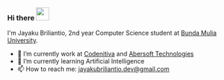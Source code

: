 ### Hi there <img src="https://github.com/TheDudeThatCode/TheDudeThatCode/blob/master/Assets/Hi.gif" width="30px"> 

I'm Jayaku Briliantio, 2nd year Computer Science student at [Bunda Mulia University](https://www.ubm.ac.id).

- 🔭 I’m currently work at [Codenitiva](https://www.linkedin.com/company/codenitiva) and [Abersoft Technologies](https://www.linkedin.com/company/abersoft-technologies)
- 🌱 I’m currently learning Artificial Intelligence
- 📫 How to reach me: jayakubriliantio.dev@gmail.com

